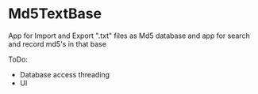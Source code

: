 # Md5TextBase

App for Import and Export ".txt" files as Md5 database and app for search and record md5's in that base

ToDo: 
- Database access threading
- UI
